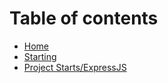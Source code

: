 # Table of contents

* [Home](README.md)
* [Starting](start.md)
* [Project Starts/ExpressJS](start-a-project/expressjs.md)


